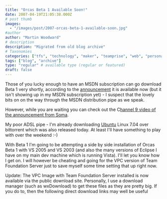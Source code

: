 ```yaml
---
title: "Orcas Beta 1 Available Soon!"
date: 2007-04-19T21:05:38.000Z
# post thumb
images:
  - "/images/post/2007-orcas-beta-1-available-soon.jpg"
#author
author: "Martin Woodward"
# description
description: "Migrated from old blog archive"
# Taxonomies
categories: ["tfs", "technology", "maker", "teamprise", "web", "personal"]
tags: ["blog", "archive"]
type: "regular" # available type (regular or featured)
draft: false
---
```

Those of you lucky enough to have an MSDN subscription can go download Beta 1 very shortly, according to the [announcement](http://msdn2.microsoft.com/en-us/vstudio/aa700831.aspx) it is available now (but it isn't showing up in my MSDN subscription yet) - I suspect that the lovely bits on on the way through the MSDN distribution pipe as we speak. 

However, while you are waiting you can check out the C[hannel 9 video of the announcement from Soma](http://channel9.msdn.com/ShowPost.aspx?PostID=302229#302229). 

My poor ADSL pipe - I'm already downloading [Ubuntu](http://www.ubuntu.com) Linux 7.04 over bittorrent which was also released today.  At least I'll have something to play with over the weekend :-) 

With Beta 1 I'm going to be attempting a side by side installation of Orcas Beta 1 with VS 2005 and VS 2003 (and also the many versions of Eclipse I have on my main dev machine which is running Vista).  I'll let you know how I get on.  I will however be cheating and going for the VPC version of Team Foundation Server just to save myself some time setting that up right now.

Update:  The VPC Image with Team Foundation Server installed is now available via the public download site.  Personally, I use a download manager (such as wxDownload) to get these files as they are pretty big.  If you do to, then the following direct download links may well be useful